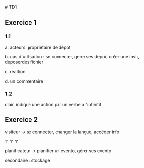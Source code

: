 # TD1

## Exercice 1

### 1.1

a. acteurs: propriétaire de dépot

b. cas d'utilisation : se connecter, gerer ses depot, créer une invit, deposerdes fichier

c. realtion

d. un commentaire


### 1.2

clair, indique une action par un verbe a l'infinitif


## Exercice 2


visiteur -> se connecter, changer la langue, accéder info

↑
↑
↑

planificateur ->  planifier un evento, gérer ses evento


secondaire : stockage 





